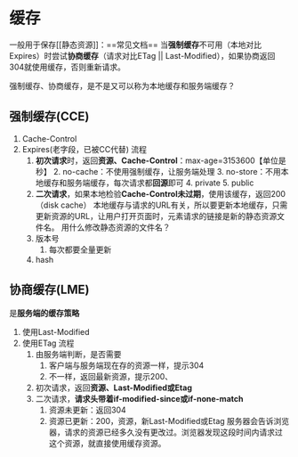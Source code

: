 # 缓存
一般用于保存[[静态资源]]：==常见文档==
当**强制缓存**不可用（本地对比Expires）时尝试**协商缓存**（请求对比ETag || Last-Modified），如果协商返回304就使用缓存，否则重新请求。

强制缓存、协商缓存，是不是又可以称为本地缓存和服务端缓存？
## 强制缓存(CCE)
1. Cache-Control
2. Expires(老字段，已被CC代替)
流程
	1. **初次请求**时，返回**资源、Cache-Control**：max-age=3153600【单位是秒】
		2. no-cache：不使用强制缓存，让服务端处理
		3. no-store：不用本地缓存和服务端缓存，每次请求都**回源**即可
		4. private
		5. public
	2. **二次请求**，如果本地检验**Cache-Control未过期**，使用该缓存，返回200（disk cache）
本地缓存与请求的URL有关，所以要更新本地缓存，只需更新资源的URL，让用户打开页面时，元素请求的链接是新的静态资源文件名。
用什么修改静态资源的文件名？
	1. 版本号
		1. 每次都要全量更新
	2. hash
## 协商缓存(LME)
是**服务端的缓存策略**
1. 使用Last-Modified
2. 使用ETag
流程
	1. 由服务端判断，是否需要
		1. 客户端与服务端现在存的资源一样，提示304
		2. 不一样，返回最新资源，提示200、
	2. 初次请求，返回**资源、Last-Modified或Etag** 
	3. 二次请求，**请求头带着if-modified-since或if-none-match** 
		1. 资源未更新：返回304
		2. 资源已更新：200，资源，新Last-Modified或Etag
服务器会告诉浏览器，请求的资源已经多久没有更改过。浏览器发现这段时间内请求过这个资源，就直接使用缓存资源。